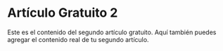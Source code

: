 # Artículo Gratuito 2

Este es el contenido del segundo artículo gratuito. Aquí también puedes agregar el contenido real de tu segundo artículo.